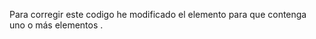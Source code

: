 Para corregir este codigo he modificado el elemento <letras> para que contenga uno o más elementos <letra>.
